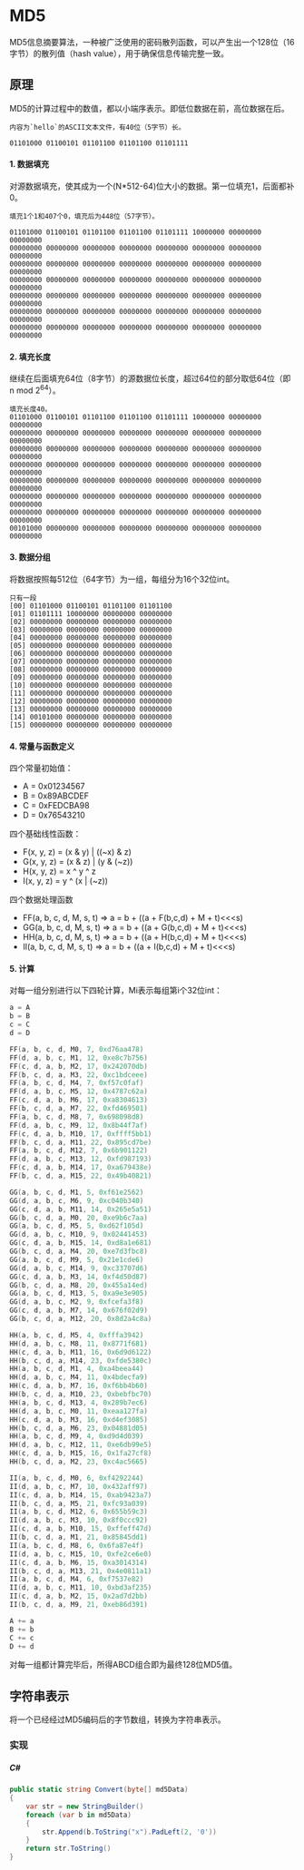 # MD5

MD5信息摘要算法，一种被广泛使用的密码散列函数，可以产生出一个128位（16字节）的散列值（hash value），用于确保信息传输完整一致。

## 原理

MD5的计算过程中的数值，都以小端序表示。即低位数据在前，高位数据在后。

```
内容为`hello`的ASCII文本文件，有40位（5字节）长。

01101000 01100101 01101100 01101100 01101111
```

#### 1. 数据填充
对源数据填充，使其成为一个(N*512-64)位大小的数据。第一位填充1，后面都补0。

```
填充1个1和407个0，填充后为448位（57字节）。

01101000 01100101 01101100 01101100 01101111 10000000 00000000 00000000
00000000 00000000 00000000 00000000 00000000 00000000 00000000 00000000
00000000 00000000 00000000 00000000 00000000 00000000 00000000 00000000
00000000 00000000 00000000 00000000 00000000 00000000 00000000 00000000
00000000 00000000 00000000 00000000 00000000 00000000 00000000 00000000
00000000 00000000 00000000 00000000 00000000 00000000 00000000 00000000
00000000 00000000 00000000 00000000 00000000 00000000 00000000 00000000
```

#### 2. 填充长度

继续在后面填充64位（8字节）的源数据位长度，超过64位的部分取低64位（即n mod 2<sup>64</sup>）。

```
填充长度40。
01101000 01100101 01101100 01101100 01101111 10000000 00000000 00000000
00000000 00000000 00000000 00000000 00000000 00000000 00000000 00000000
00000000 00000000 00000000 00000000 00000000 00000000 00000000 00000000
00000000 00000000 00000000 00000000 00000000 00000000 00000000 00000000
00000000 00000000 00000000 00000000 00000000 00000000 00000000 00000000
00000000 00000000 00000000 00000000 00000000 00000000 00000000 00000000
00000000 00000000 00000000 00000000 00000000 00000000 00000000 00000000
00101000 00000000 00000000 00000000 00000000 00000000 00000000 00000000
```

#### 3. 数据分组

将数据按照每512位（64字节）为一组，每组分为16个32位int。

```
只有一段
[00] 01101000 01100101 01101100 01101100 
[01] 01101111 10000000 00000000 00000000
[02] 00000000 00000000 00000000 00000000 
[03] 00000000 00000000 00000000 00000000
[04] 00000000 00000000 00000000 00000000 
[05] 00000000 00000000 00000000 00000000
[06] 00000000 00000000 00000000 00000000 
[07] 00000000 00000000 00000000 00000000
[08] 00000000 00000000 00000000 00000000 
[09] 00000000 00000000 00000000 00000000
[10] 00000000 00000000 00000000 00000000 
[11] 00000000 00000000 00000000 00000000
[12] 00000000 00000000 00000000 00000000 
[13] 00000000 00000000 00000000 00000000
[14] 00101000 00000000 00000000 00000000 
[15] 00000000 00000000 00000000 00000000
```

#### 4. 常量与函数定义

四个常量初始值：
- A = 0x01234567
- B = 0x89ABCDEF
- C = 0xFEDCBA98
- D = 0x76543210

四个基础线性函数：
- F(x, y, z) = (x & y) | ((~x) & z)
- G(x, y, z) = (x & z) | (y & (~z))
- H(x, y, z) = x ^ y ^ z
- I(x, y, z) = y ^ (x | (~z))

四个数据处理函数
- FF(a, b, c, d, M, s, t) => a = b + ((a + F(b,c,d) + M + t)<<<s)
- GG(a, b, c, d, M, s, t) => a = b + ((a + G(b,c,d) + M + t)<<<s)
- HH(a, b, c, d, M, s, t) => a = b + ((a + H(b,c,d) + M + t)<<<s)
- II(a, b, c, d, M, s, t) => a = b + ((a + I(b,c,d) + M + t)<<<s)

#### 5. 计算

对每一组分别进行以下四轮计算，Mi表示每组第i个32位int：
``` C
a = A
b = B
c = C
d = D

FF(a, b, c, d, M0, 7, 0xd76aa478)
FF(d, a, b, c, M1, 12, 0xe8c7b756)
FF(c, d, a, b, M2, 17, 0x242070db)
FF(b, c, d, a, M3, 22, 0xc1bdceee)
FF(a, b, c, d, M4, 7, 0xf57c0faf)
FF(d, a, b, c, M5, 12, 0x4787c62a)
FF(c, d, a, b, M6, 17, 0xa8304613)
FF(b, c, d, a, M7, 22, 0xfd469501)
FF(a, b, c, d, M8, 7, 0x698098d8)
FF(d, a, b, c, M9, 12, 0x8b44f7af)
FF(c, d, a, b, M10, 17, 0xffff5bb1)
FF(b, c, d, a, M11, 22, 0x895cd7be)
FF(a, b, c, d, M12, 7, 0x6b901122)
FF(d, a, b, c, M13, 12, 0xfd987193)
FF(c, d, a, b, M14, 17, 0xa679438e)
FF(b, c, d, a, M15, 22, 0x49b40821)

GG(a, b, c, d, M1, 5, 0xf61e2562)
GG(d, a, b, c, M6, 9, 0xc040b340)
GG(c, d, a, b, M11, 14, 0x265e5a51)
GG(b, c, d, a, M0, 20, 0xe9b6c7aa)
GG(a, b, c, d, M5, 5, 0xd62f105d)
GG(d, a, b, c, M10, 9, 0x02441453)
GG(c, d, a, b, M15, 14, 0xd8a1e681)
GG(b, c, d, a, M4, 20, 0xe7d3fbc8)
GG(a, b, c, d, M9, 5, 0x21e1cde6)
GG(d, a, b, c, M14, 9, 0xc33707d6)
GG(c, d, a, b, M3, 14, 0xf4d50d87)
GG(b, c, d, a, M8, 20, 0x455a14ed)
GG(a, b, c, d, M13, 5, 0xa9e3e905)
GG(d, a, b, c, M2, 9, 0xfcefa3f8)
GG(c, d, a, b, M7, 14, 0x676f02d9)
GG(b, c, d, a, M12, 20, 0x8d2a4c8a)

HH(a, b, c, d, M5, 4, 0xfffa3942)
HH(d, a, b, c, M8, 11, 0x8771f681)
HH(c, d, a, b, M11, 16, 0x6d9d6122)
HH(b, c, d, a, M14, 23, 0xfde5380c)
HH(a, b, c, d, M1, 4, 0xa4beea44)
HH(d, a, b, c, M4, 11, 0x4bdecfa9)
HH(c, d, a, b, M7, 16, 0xf6bb4b60)
HH(b, c, d, a, M10, 23, 0xbebfbc70)
HH(a, b, c, d, M13, 4, 0x289b7ec6)
HH(d, a, b, c, M0, 11, 0xeaa127fa)
HH(c, d, a, b, M3, 16, 0xd4ef3085)
HH(b, c, d, a, M6, 23, 0x04881d05)
HH(a, b, c, d, M9, 4, 0xd9d4d039)
HH(d, a, b, c, M12, 11, 0xe6db99e5)
HH(c, d, a, b, M15, 16, 0x1fa27cf8)
HH(b, c, d, a, M2, 23, 0xc4ac5665)

II(a, b, c, d, M0, 6, 0xf4292244)
II(d, a, b, c, M7, 10, 0x432aff97)
II(c, d, a, b, M14, 15, 0xab9423a7)
II(b, c, d, a, M5, 21, 0xfc93a039)
II(a, b, c, d, M12, 6, 0x655b59c3)
II(d, a, b, c, M3, 10, 0x8f0ccc92)
II(c, d, a, b, M10, 15, 0xffeff47d)
II(b, c, d, a, M1, 21, 0x85845dd1)
II(a, b, c, d, M8, 6, 0x6fa87e4f)
II(d, a, b, c, M15, 10, 0xfe2ce6e0)
II(c, d, a, b, M6, 15, 0xa3014314)
II(b, c, d, a, M13, 21, 0x4e0811a1)
II(a, b, c, d, M4, 6, 0xf7537e82)
II(d, a, b, c, M11, 10, 0xbd3af235)
II(c, d, a, b, M2, 15, 0x2ad7d2bb)
II(b, c, d, a, M9, 21, 0xeb86d391)

A += a
B += b
C += c
D += d
```

对每一组都计算完毕后，所得ABCD组合即为最终128位MD5值。

## 字符串表示

将一个已经经过MD5编码后的字节数组，转换为字符串表示。

### 实现
##### C#
``` C#
public static string Convert(byte[] md5Data)
{
    var str = new StringBuilder()
    foreach (var b in md5Data)
    {
        str.Append(b.ToString("x").PadLeft(2, '0'))
    }
    return str.ToString()
}
```